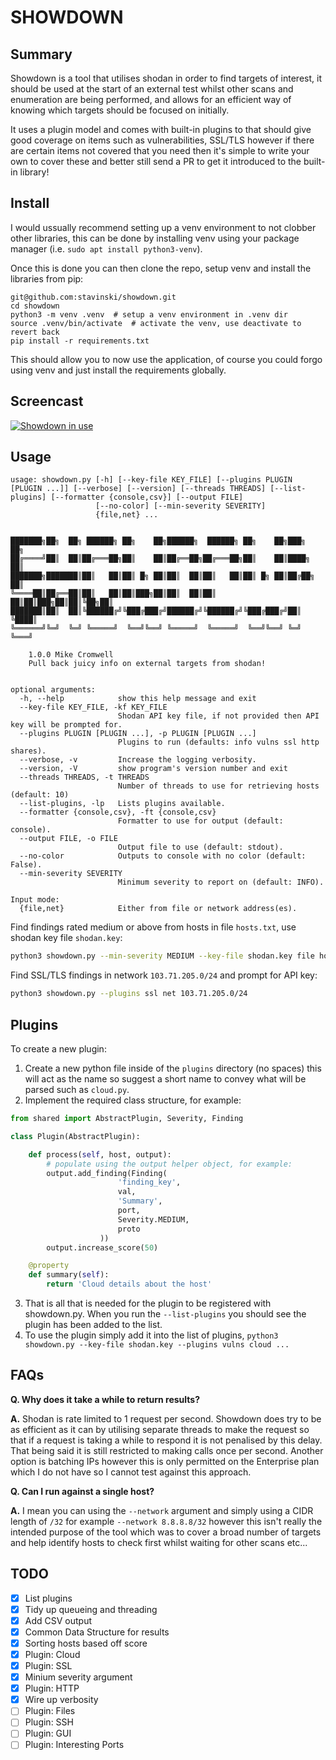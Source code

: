 # SHOWDOWN

## Summary

Showdown is a tool that utilises shodan in order to find targets of interest, it should be used at the start of an external test whilst other scans and enumeration are being performed, and allows for an efficient way of knowing which targets should be focused on initially.

It uses a plugin model and comes with built-in plugins to that should give good coverage on items such as vulnerabilities, SSL/TLS however if there are certain items not covered that you need then it's simple to write your own to cover these and better still send a PR to get it introduced to the built-in library!

## Install

I would ussually recommend setting up a venv environment to not clobber other libraries, this can be done by installing venv using your package manager (i.e. `sudo apt install python3-venv`).

Once this is done you can then clone the repo, setup venv and install the libraries from pip:

~~~
git@github.com:stavinski/showdown.git
cd showdown
python3 -m venv .venv  # setup a venv environment in .venv dir
source .venv/bin/activate  # activate the venv, use deactivate to revert back
pip install -r requirements.txt
~~~

This should allow you to now use the application, of course you could forgo using venv and just install the requirements globally.

## Screencast

[![Showdown in use](https://asciinema.org/a/482371.svg)](https://asciinema.org/a/482371)

## Usage


```
usage: showdown.py [-h] [--key-file KEY_FILE] [--plugins PLUGIN [PLUGIN ...]] [--verbose] [--version] [--threads THREADS] [--list-plugins] [--formatter {console,csv}] [--output FILE]
                   [--no-color] [--min-severity SEVERITY]
                   {file,net} ...

       
███████╗██╗  ██╗ ██████╗ ██╗    ██╗██████╗  ██████╗ ██╗    ██╗███╗   ██╗
██╔════╝██║  ██║██╔═══██╗██║    ██║██╔══██╗██╔═══██╗██║    ██║████╗  ██║
███████╗███████║██║   ██║██║ █╗ ██║██║  ██║██║   ██║██║ █╗ ██║██╔██╗ ██║
╚════██║██╔══██║██║   ██║██║███╗██║██║  ██║██║   ██║██║███╗██║██║╚██╗██║
███████║██║  ██║╚██████╔╝╚███╔███╔╝██████╔╝╚██████╔╝╚███╔███╔╝██║ ╚████║
╚══════╝╚═╝  ╚═╝ ╚═════╝  ╚══╝╚══╝ ╚═════╝  ╚═════╝  ╚══╝╚══╝ ╚═╝  ╚═══╝

    1.0.0 Mike Cromwell
    Pull back juicy info on external targets from shodan!


optional arguments:
  -h, --help            show this help message and exit
  --key-file KEY_FILE, -kf KEY_FILE
                        Shodan API key file, if not provided then API key will be prompted for.
  --plugins PLUGIN [PLUGIN ...], -p PLUGIN [PLUGIN ...]
                        Plugins to run (defaults: info vulns ssl http shares).
  --verbose, -v         Increase the logging verbosity.
  --version, -V         show program's version number and exit
  --threads THREADS, -t THREADS
                        Number of threads to use for retrieving hosts (default: 10)
  --list-plugins, -lp   Lists plugins available.
  --formatter {console,csv}, -ft {console,csv}
                        Formatter to use for output (default: console).
  --output FILE, -o FILE
                        Output file to use (default: stdout).
  --no-color            Outputs to console with no color (default: False).
  --min-severity SEVERITY
                        Minimum severity to report on (default: INFO).

Input mode:
  {file,net}            Either from file or network address(es).
```

Find findings rated medium or above from hosts in file `hosts.txt`, use shodan key file `shodan.key`:

~~~ sh
python3 showdown.py --min-severity MEDIUM --key-file shodan.key file hosts.txt
~~~

Find SSL/TLS findings in network `103.71.205.0/24` and prompt for API key:

~~~ sh
python3 showdown.py --plugins ssl net 103.71.205.0/24
~~~

## Plugins

To create a new plugin:

1. Create a new python file inside of the `plugins` directory (no spaces) this will act as the name so suggest a short name to convey what will be parsed such as `cloud.py`.
2. Implement the required class structure, for example:

```python
from shared import AbstractPlugin, Severity, Finding

class Plugin(AbstractPlugin):

    def process(self, host, output):
        # populate using the output helper object, for example:
        output.add_finding(Finding(
                        'finding_key',
                        val,
                        'Summary',
                        port,
                        Severity.MEDIUM,
                        proto
                    ))
        output.increase_score(50)

    @property
    def summary(self):
        return 'Cloud details about the host'
```
3. That is all that is needed for the plugin to be registered with showdown.py. When you run the `--list-plugins` you should see the plugin has been added to the list.
4. To use the plugin simply add it into the list of plugins, `python3 showdown.py --key-file shodan.key --plugins vulns cloud ...`

## FAQs

**Q. Why does it take a while to return results?**

**A.** Shodan is rate limited to 1 request per second. Showdown does try to be as efficient as it can by utilising separate threads to make the request so that if a request is taking a while to respond it is not penalised by this delay. That being said it is still restricted to making calls once per second. Another option is batching IPs however this is only permitted on the Enterprise plan which I do not have so I cannot test against this approach.

**Q. Can I run against a single host?**

**A.** I mean you can using the `--network` argument and simply using a CIDR length of `/32` for example `--network 8.8.8.8/32` however this isn't really the intended purpose of the tool which was to cover a broad number of targets and help identify hosts to check first whilst waiting for other scans etc...


## TODO

- [X] List plugins
- [X] Tidy up queueing and threading
- [X] Add CSV output
- [X] Common Data Structure for results
- [X] Sorting hosts based off score
- [X] Plugin: Cloud
- [X] Plugin: SSL
- [X] Minium severity argument
- [X] Plugin: HTTP
- [X] Wire up verbosity
- [ ] Plugin: Files
- [ ] Plugin: SSH
- [ ] Plugin: GUI
- [ ] Plugin: Interesting Ports
